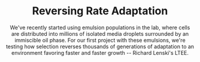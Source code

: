 ---
title: Reversing Rate Adaptation
subtitle: "We've recently started using emulsion populations in the lab, where cells are distributed into millions of isolated media droplets surrounded by an immiscible oil phase. For our first project with these emulsions, we're testing how selection reverses thousands of generations of adaptation to an environment favoring faster and faster growth -- Richard Lenski's LTEE."
proj_url: "#"
image_url: "#"
image: "images/high_emulsion.png"
current: true
---
